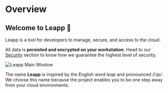 # Overview

## Welcome to Leapp :rocket:

Leapp is a tool for developers to manage, secure, and access to the cloud.

All data is **persisted and encrypted on your workstation**. Head to our [Security](/security/intro) section to know how we guarantee the highest level of security.

![Leapp Main Window](images/main-window.png?style=center-img)

The name **Leapp** is inspired by the English word *leap* and pronounced */l:ip/*. We choose this name because the project enables you to be one step away from your cloud environments.
